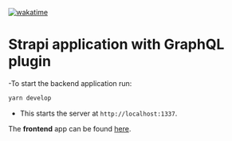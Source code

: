 [![wakatime](https://wakatime.com/badge/github/raunak96/reviews-strapi-apollo-client-backend.svg)](https://wakatime.com/badge/github/raunak96/reviews-strapi-apollo-client-backend)
# Strapi application with GraphQL plugin

-To start the backend application run:
```bash
yarn develop
```
- This starts the server at `http://localhost:1337`.

The **frontend** app can be found [here](https://github.com/raunak96/reviews-strapi-apollo-client-frontend).
